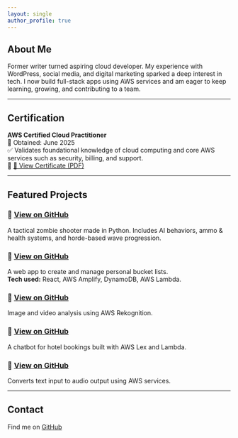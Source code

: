 ```yaml
---
layout: single
author_profile: true
---
```


## About Me

Former writer turned aspiring cloud developer. My experience with WordPress, social media, and digital marketing sparked a deep interest in tech. I now build full-stack apps using AWS services and am eager to keep learning, growing, and contributing to a team.

---

## Certification

**AWS Certified Cloud Practitioner**  
📅 Obtained: June 2025  
✅ Validates foundational knowledge of cloud computing and core AWS services such as security, billing, and support.  
🔗 [🔗 View Certificate (PDF)](https://github.com/Deuche-IT/Muhlenberg/raw/main/assets/certifications/AWS%20Certified%20Cloud%20Practitioner.pdf)

---

## Featured Projects

### 🔹 [View on GitHub](https://github.com/Deuche-IT/Muhlenberg/tree/main/projects/code-of-the-dead)
A tactical zombie shooter made in Python. Includes AI behaviors, ammo & health systems, and horde-based wave progression.

### 🔹 [View on GitHub](https://github.com/Deuche-IT/Muhlenberg/tree/main/projects/amplify-tracker-app)
A web app to create and manage personal bucket lists.  
**Tech used:** React, AWS Amplify, DynamoDB, AWS Lambda.

### 🔹 [View on GitHub](https://github.com/Deuche-IT/Muhlenberg/tree/main/projects/aws-rekognition)
Image and video analysis using AWS Rekognition.

### 🔹 [View on GitHub](https://github.com/Deuche-IT/Muhlenberg/tree/main/projects/hotel-booking-chatbot)
A chatbot for hotel bookings built with AWS Lex and Lambda.

### 🔹 [View on GitHub](https://github.com/Deuche-IT/Muhlenberg/tree/main/projects/text-to-audio)
Converts text input to audio output using AWS services.

---

## Contact

Find me on [GitHub](https://github.com/Deuche-IT)

